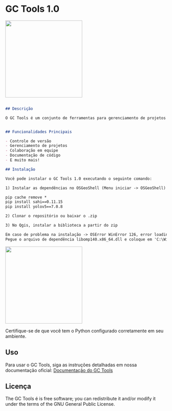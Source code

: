 
# GC Tools 1.0


<img align="center" height=240 src="[https://photos.google.com/photo/AF1QipNXdWwekU4dZKKNU8OlCvxCnYOtIwHavHDxC4c5](https://photos.app.goo.gl/944Ro7Tn75AHfUui9)"/>


```markdown

## Descrição

O GC Tools é um conjunto de ferramentas para gerenciamento de projetos de código aberto. Nossa missão é facilitar a colaboração e o controle de versão em equipes de desenvolvimento.


## Funcionalidades Principais

- Controle de versão
- Gerenciamento de projetos
- Colaboração em equipe
- Documentação de código
- E muito mais!

## Instalação

Você pode instalar o GC Tools 1.0 executando o seguinte comando:

1) Instalar as dependências no OSGeoShell (Menu iniciar -> OSGeoShell)

pip cache remove *
pip install sahi==0.11.15
pip install yolov5==7.0.8

2) Clonar o repositório ou baixar o .zip

3) No Qgis, instalar a biblioteca a partir do zip

Em caso de problema na instalação -> OSError WinError 126, error loading fbgemm.dll or dependencies
Pegue o arquivo de dependência libomp140.x86_64.dll e coloque em 'C:\Windows\System32'

```

<img align="center" height=240 src="https://photos.google.com/photo/AF1QipOTBzxN0rBqgBQgpZwy2pGgOf3lbWljEjCjo7Pf"/>

Certifique-se de que você tem o Python configurado corretamente em seu ambiente.

## Uso

Para usar o GC Tools, siga as instruções detalhadas em nossa documentação oficial: [Documentação do GC Tools](https://gctools.readthedocs.io)



## Licença

The GC Tools é is free software; you can redistribute it and/or modify it under the terms of the GNU General Public License. 
